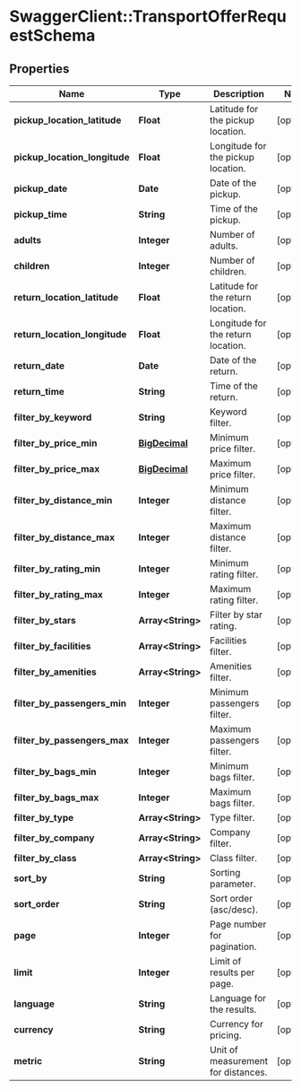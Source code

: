 # SwaggerClient::TransportOfferRequestSchema

## Properties
Name | Type | Description | Notes
------------ | ------------- | ------------- | -------------
**pickup_location_latitude** | **Float** | Latitude for the pickup location. | [optional] 
**pickup_location_longitude** | **Float** | Longitude for the pickup location. | [optional] 
**pickup_date** | **Date** | Date of the pickup. | [optional] 
**pickup_time** | **String** | Time of the pickup. | [optional] 
**adults** | **Integer** | Number of adults. | [optional] 
**children** | **Integer** | Number of children. | [optional] 
**return_location_latitude** | **Float** | Latitude for the return location. | [optional] 
**return_location_longitude** | **Float** | Longitude for the return location. | [optional] 
**return_date** | **Date** | Date of the return. | [optional] 
**return_time** | **String** | Time of the return. | [optional] 
**filter_by_keyword** | **String** | Keyword filter. | [optional] 
**filter_by_price_min** | [**BigDecimal**](BigDecimal.md) | Minimum price filter. | [optional] 
**filter_by_price_max** | [**BigDecimal**](BigDecimal.md) | Maximum price filter. | [optional] 
**filter_by_distance_min** | **Integer** | Minimum distance filter. | [optional] 
**filter_by_distance_max** | **Integer** | Maximum distance filter. | [optional] 
**filter_by_rating_min** | **Integer** | Minimum rating filter. | [optional] 
**filter_by_rating_max** | **Integer** | Maximum rating filter. | [optional] 
**filter_by_stars** | **Array&lt;String&gt;** | Filter by star rating. | [optional] 
**filter_by_facilities** | **Array&lt;String&gt;** | Facilities filter. | [optional] 
**filter_by_amenities** | **Array&lt;String&gt;** | Amenities filter. | [optional] 
**filter_by_passengers_min** | **Integer** | Minimum passengers filter. | [optional] 
**filter_by_passengers_max** | **Integer** | Maximum passengers filter. | [optional] 
**filter_by_bags_min** | **Integer** | Minimum bags filter. | [optional] 
**filter_by_bags_max** | **Integer** | Maximum bags filter. | [optional] 
**filter_by_type** | **Array&lt;String&gt;** | Type filter. | [optional] 
**filter_by_company** | **Array&lt;String&gt;** | Company filter. | [optional] 
**filter_by_class** | **Array&lt;String&gt;** | Class filter. | [optional] 
**sort_by** | **String** | Sorting parameter. | [optional] 
**sort_order** | **String** | Sort order (asc/desc). | [optional] 
**page** | **Integer** | Page number for pagination. | [optional] 
**limit** | **Integer** | Limit of results per page. | [optional] 
**language** | **String** | Language for the results. | [optional] 
**currency** | **String** | Currency for pricing. | [optional] 
**metric** | **String** | Unit of measurement for distances. | [optional] 

